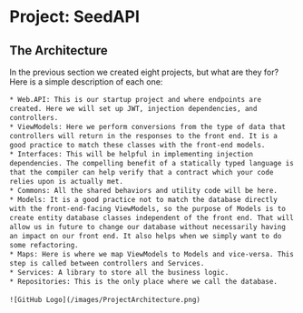 # Project: SeedAPI

## The Architecture

In the previous section we created eight projects, but what are they for? Here is a simple description of each one:

    * Web.API: This is our startup project and where endpoints are created. Here we will set up JWT, injection dependencies, and controllers.
    * ViewModels: Here we perform conversions from the type of data that controllers will return in the responses to the front end. It is a good practice to match these classes with the front-end models.
    * Interfaces: This will be helpful in implementing injection dependencies. The compelling benefit of a statically typed language is that the compiler can help verify that a contract which your code relies upon is actually met.
    * Commons: All the shared behaviors and utility code will be here.
    * Models: It is a good practice not to match the database directly with the front-end-facing ViewModels, so the purpose of Models is to create entity database classes independent of the front end. That will allow us in future to change our database without necessarily having an impact on our front end. It also helps when we simply want to do some refactoring.
    * Maps: Here is where we map ViewModels to Models and vice-versa. This step is called between controllers and Services.
	* Services: A library to store all the business logic.
	* Repositories: This is the only place where we call the database.

	![GitHub Logo](/images/ProjectArchitecture.png)